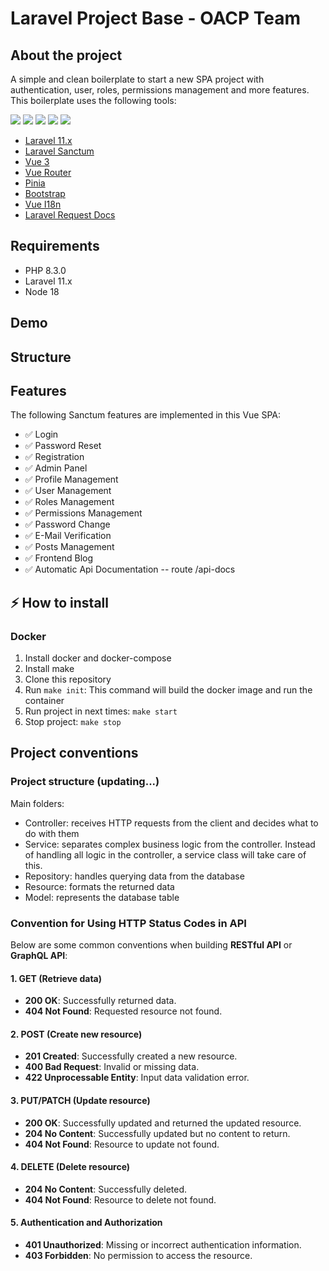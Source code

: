 # Laravel Project Base - OACP Team

## About the project

A simple and clean boilerplate to start a new SPA project with authentication, user, roles, permissions management and more features. This boilerplate uses the following tools:

[![](https://img.shields.io/badge/vue.js-v3.5-04C690.svg)](https://vuejs.org)
[![](https://img.shields.io/badge/Laravel-v11.x-ff2e21.svg)](https://laravel.com)
[![](https://img.shields.io/badge/bootstrap-v5.3-712cf9.svg)](https://getbootstrap.com)
[![](https://img.shields.io/badge/axios-v1.7-5A29E4.svg)](https://axios-http.com)
[![](https://img.shields.io/badge/vite-v5.0-646cff.svg)](https://vitejs.dev)

- [Laravel 11.x](https://github.com/laravel/laravel)
- [Laravel Sanctum](https://laravel.com/docs/11.x/sanctum)
- [Vue 3](https://github.com/vuejs/vue)
- [Vue Router](https://router.vuejs.org/)
- [Pinia](https://pinia.vuejs.org/)
- [Bootstrap](https://getbootstrap.com/)
- [Vue I18n](https://vue-i18n.intlify.dev)
- [Laravel Request Docs](https://github.com/rakutentech/laravel-request-docs)

## Requirements

- PHP 8.3.0
- Laravel 11.x
- Node 18

## Demo

## Structure

## Features

The following Sanctum features are implemented in this Vue SPA:

- ✅ Login
- ✅ Password Reset
- ✅ Registration
- ✅ Admin Panel
- ✅ Profile Management
- ✅ User Management
- ✅ Roles Management
- ✅ Permissions Management
- ✅ Password Change
- ✅ E-Mail Verification
- ✅ Posts Management
- ✅ Frontend Blog
- ✅ Automatic Api Documentation -- route /api-docs

## ⚡️ How to install

### Docker

1. Install docker and docker-compose
2. Install make
3. Clone this repository
4. Run `make init`: This command will build the docker image and run the container
5. Run project in next times: `make start`
6. Stop project: `make stop`

## Project conventions

### Project structure (updating...)

Main folders:

- Controller: receives HTTP requests from the client and decides what to do with them
- Service: separates complex business logic from the controller. Instead of handling all logic in the controller, a service class will take care of this.
- Repository: handles querying data from the database
- Resource: formats the returned data
- Model: represents the database table

### Convention for Using HTTP Status Codes in API

Below are some common conventions when building **RESTful API** or **GraphQL API**:

#### **1. GET (Retrieve data)**

- **200 OK**: Successfully returned data.
- **404 Not Found**: Requested resource not found.

#### **2. POST (Create new resource)**

- **201 Created**: Successfully created a new resource.
- **400 Bad Request**: Invalid or missing data.
- **422 Unprocessable Entity**: Input data validation error.

#### **3. PUT/PATCH (Update resource)**

- **200 OK**: Successfully updated and returned the updated resource.
- **204 No Content**: Successfully updated but no content to return.
- **404 Not Found**: Resource to update not found.

#### **4. DELETE (Delete resource)**

- **204 No Content**: Successfully deleted.
- **404 Not Found**: Resource to delete not found.

#### **5. Authentication and Authorization**

- **401 Unauthorized**: Missing or incorrect authentication information.
- **403 Forbidden**: No permission to access the resource.

